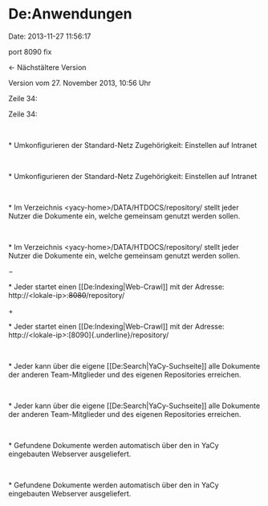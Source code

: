 De:Anwendungen
==============

Date: 2013-11-27 11:56:17

port 8090 fix

← Nächstältere Version

Version vom 27. November 2013, 10:56 Uhr

Zeile 34:

Zeile 34:

 

<div>

\* Umkonfigurieren der Standard-Netz Zugehörigkeit: Einstellen auf
Intranet

</div>

 

<div>

\* Umkonfigurieren der Standard-Netz Zugehörigkeit: Einstellen auf
Intranet

</div>

 

<div>

\* Im Verzeichnis \<yacy-home\>/DATA/HTDOCS/repository/ stellt jeder
Nutzer die Dokumente ein, welche gemeinsam genutzt werden sollen.

</div>

 

<div>

\* Im Verzeichnis \<yacy-home\>/DATA/HTDOCS/repository/ stellt jeder
Nutzer die Dokumente ein, welche gemeinsam genutzt werden sollen.

</div>

−

<div>

\* Jeder startet einen \[\[De:Indexing\|Web-Crawl\]\] mit der Adresse:
http://\<lokale-ip\>:~~8080~~/repository/

</div>

\+

<div>

\* Jeder startet einen \[\[De:Indexing\|Web-Crawl\]\] mit der Adresse:
http://\<lokale-ip\>:[8090]{.underline}/repository/

</div>

 

<div>

\* Jeder kann über die eigene \[\[De:Search\|YaCy-Suchseite\]\] alle
Dokumente der anderen Team-Mitglieder und des eigenen Repositories
erreichen.

</div>

 

<div>

\* Jeder kann über die eigene \[\[De:Search\|YaCy-Suchseite\]\] alle
Dokumente der anderen Team-Mitglieder und des eigenen Repositories
erreichen.

</div>

 

<div>

\* Gefundene Dokumente werden automatisch über den in YaCy eingebauten
Webserver ausgeliefert.

</div>

 

<div>

\* Gefundene Dokumente werden automatisch über den in YaCy eingebauten
Webserver ausgeliefert.

</div>
